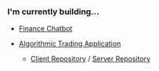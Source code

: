 

### I'm currently building...

- <a href="https://www.financebrain.ai/" target="_blank">Finance Chatbot</a>
    
- <a href="https://trading.robertjosephwayne.com/" target="_blank">Algorithmic Trading Application</a>
    - <a href="https://github.com/robertjosephwayne/financial-dashboard-client" target="_blank">Client Repository</a> / <a href="https://github.com/robertjosephwayne/financial-dashboard-api" target="_blank">Server Repository</a>
